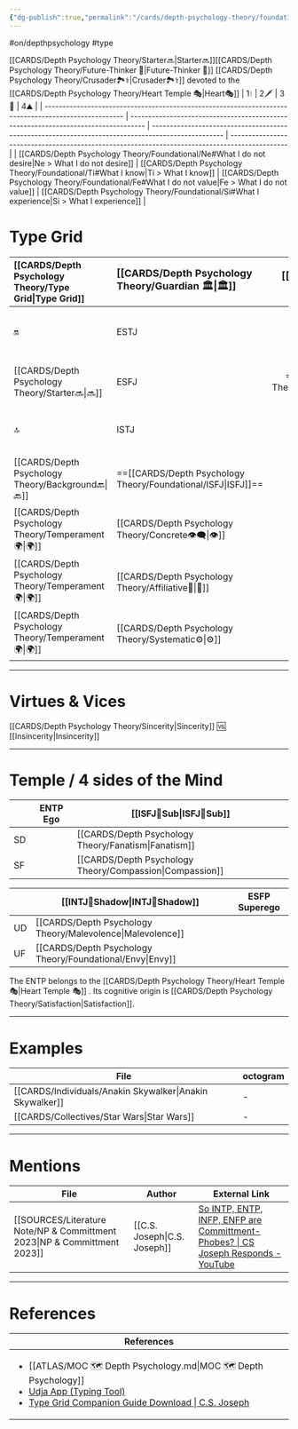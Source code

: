 ```yaml
---
{"dg-publish":true,"permalink":"/cards/depth-psychology-theory/foundational/entp/","created":"2022-12-27T18:59:13.675+01:00","updated":"2023-04-27T21:48:01.612+02:00"}
---
```


#on/depthpsychology  #type

[[CARDS/Depth Psychology Theory/Starter🔜\|Starter🔜]][[CARDS/Depth Psychology Theory/Future-Thinker 🔮\|Future-Thinker 🔮]] [[CARDS/Depth Psychology Theory/Crusader🏞️⚕️\|Crusader🏞️⚕️]] devoted to the [[CARDS/Depth Psychology Theory/Heart Temple 🎭\|Heart🎭]]
| 1💧                                                                                                  | 2🗡️                                                                               | 3💉                                                                                                | 4⛰️                                                                                            |
| ---------------------------------------------------------------------------------------------------- | ---------------------------------------------------------------------------------- | -------------------------------------------------------------------------------------------------- | ---------------------------------------------------------------------------------------------- |
| [[CARDS/Depth Psychology Theory/Foundational/Ne#What I do not desire\|Ne > What I do not desire]] | [[CARDS/Depth Psychology Theory/Foundational/Ti#What I know\|Ti > What I know]] | [[CARDS/Depth Psychology Theory/Foundational/Fe#What I do not value\|Fe > What I do not value]] | [[CARDS/Depth Psychology Theory/Foundational/Si#What I experience\|Si > What I experience]] |

# Type Grid 
| [[CARDS/Depth Psychology Theory/Type Grid\|Type Grid]]                     | <font size="4"> [[CARDS/Depth Psychology Theory/Guardian 🏛️\|🏛️]]</font>   |  <font size="4"> [[CARDS/Depth Psychology Theory/Artisan 🧰\|🧰]]</font>   | <font size="4"> [[CARDS/Depth Psychology Theory/Future-Thinker 🔮\|🔮]]</font> | <font size="4"> 🦄</font>    | [[CARDS/Depth Psychology Theory/Interaction Style💬\|💬]]                      |   [[CARDS/Depth Psychology Theory/Interaction Style💬\|💬]]                           |   [[CARDS/Depth Psychology Theory/Interaction Style💬\|💬]]                    |
|:-------------------- |:--------------------- |:---------------------:|:------------------------- |:--------------------- |:--------------------- |:-------------------------- |:--------------------- |
| 🔛  | ESTJ       |    ESTP       | ENTJ            |ENFJ          | [[CARDS/Depth Psychology Theory/Direct➡️\|➡️]]      | [[CARDS/Depth Psychology Theory/Initiating👋\|👋]]       | [[CARDS/Depth Psychology Theory/Outcome🏆\|🎯]]     |
| [[CARDS/Depth Psychology Theory/Starter🔜\|🔜]]    |ESFJ    | ==[[CARDS/Depth Psychology Theory/Foundational/ESFP\|ESFP]]==      | ==[[CARDS/Depth Psychology Theory/Foundational/ENTP\|ENTP]]==               | ENFP           | [[CARDS/Depth Psychology Theory/Informative↪️\|↪️]] | [[CARDS/Depth Psychology Theory/Initiating👋\|👋]]       | [[CARDS/Depth Psychology Theory/Progression🏃\|🚧]] |
| 🔝   | ISTJ             |   ISTP   | ==[[CARDS/Depth Psychology Theory/Foundational/INTJ\|INTJ]]==            | INFJ           | [[CARDS/Depth Psychology Theory/Direct➡️\|➡️]]      | [[CARDS/Depth Psychology Theory/Responding🧘‍♂️\|🧘‍♂️]] | [[CARDS/Depth Psychology Theory/Progression🏃\|🚧]] |
| [[CARDS/Depth Psychology Theory/Background🔙\|🔙]] | ==[[CARDS/Depth Psychology Theory/Foundational/ISFJ\|ISFJ]]==           |  ISFP  | INTP        | INFP          | [[CARDS/Depth Psychology Theory/Informative↪️\|↪️]] | [[CARDS/Depth Psychology Theory/Responding🧘‍♂️\|🧘‍♂️]] | [[CARDS/Depth Psychology Theory/Outcome🏆\|🎯]]     |
|  [[CARDS/Depth Psychology Theory/Temperament🌍\|🌍]]                     | [[CARDS/Depth Psychology Theory/Concrete👁️‍🗨️\|👁️]] | [[CARDS/Depth Psychology Theory/Concrete👁️‍🗨️\|👁️]] | [[CARDS/Depth Psychology Theory/Abstract🧲\|🧲]]        | [[CARDS/Depth Psychology Theory/Abstract🧲\|🧲]]    |                       |                            |                       |
|  [[CARDS/Depth Psychology Theory/Temperament🌍\|🌍]]                     | [[CARDS/Depth Psychology Theory/Affiliative🐜\|🐜]] |  [[CARDS/Depth Psychology Theory/Pragmatic🦊\|🦊]]  | [[CARDS/Depth Psychology Theory/Pragmatic🦊\|🦊]]       | [[CARDS/Depth Psychology Theory/Affiliative🐜\|🐜]] |                       |                            |                       |
|  [[CARDS/Depth Psychology Theory/Temperament🌍\|🌍]]                     | [[CARDS/Depth Psychology Theory/Systematic⚙️\|⚙️]]  |  [[CARDS/Depth Psychology Theory/Interest👀\|👀]]   | [[CARDS/Depth Psychology Theory/Systematic⚙️\|⚙️]]      | [[CARDS/Depth Psychology Theory/Interest👀\|👀]]    |                       |                            |                       |

---
# Virtues & Vices
[[CARDS/Depth Psychology Theory/Sincerity\|Sincerity]] 🆚 [[Insincerity\|Insincerity]] 

---
# Temple / 4 sides of the Mind

|  | ENTP Ego          | [[ISFJ🤸Sub\|ISFJ🤸Sub]] |
| ------------ | ----------------- | ----------------- |
| SD           |                   | [[CARDS/Depth Psychology Theory/Fanatism\|Fanatism]] |
| SF           |                   | [[CARDS/Depth Psychology Theory/Compassion\|Compassion]]  |

 |     | [[INTJ👤Shadow\|INTJ👤Shadow]] | ESFP Superego |
 | --- | ---------------- | ------------- |
 | UD  | [[CARDS/Depth Psychology Theory/Malevolence\|Malevolence]]  |               |
 | UF  | [[CARDS/Depth Psychology Theory/Foundational/Envy\|Envy]]         |               |

The ENTP belongs to the [[CARDS/Depth Psychology Theory/Heart Temple 🎭\|Heart Temple 🎭]] .
Its cognitive origin is [[CARDS/Depth Psychology Theory/Satisfaction\|Satisfaction]].

---
# Examples 
| File                                                        | octogram |
| ----------------------------------------------------------- | -------- |
| [[CARDS/Individuals/Anakin Skywalker\|Anakin Skywalker]] | \-       |
| [[CARDS/Collectives/Star Wars\|Star Wars]]               | \-       |

---
# Mentions
| File                                                                        | Author                       | External Link                                                                                                                    |
| --------------------------------------------------------------------------- | ---------------------------- | -------------------------------------------------------------------------------------------------------------------------------- |
| [[SOURCES/Literature Note/NP & Committment 2023\|NP & Committment 2023]] | [[C.S. Joseph\|C.S. Joseph]] | [So INTP, ENTP, INFP, ENFP are Committment-Phobes? \| CS Joseph Responds - YouTube](https://www.youtube.com/watch?v=UVclcpP962w) |

---
# References
| References                                                                                                                                                                                                                                                           |
| -------------------------------------------------------------------------------------------------------------------------------------------------------------------------------------------------------------------------------------------------------------------- |
| <ul><li>[[ATLAS/MOC 🗺️ Depth Psychology.md\\|MOC 🗺️ Depth Psychology]]</li><li>[Udja App (Typing Tool)](https://www.udja.app/#/)</li><li>[Type Grid Companion Guide Download \\| C.S. Joseph](https://csjoseph.life/type-grid-companion-guide-download/)</li></ul> |








